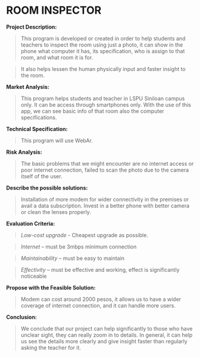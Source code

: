 # ROOM INSPECTOR

 **Project Description:**

>This program is developed or created in order to help students and teachers to inspect the room using just a photo, it can show in the phone what computer it has, its specification, who is assign to that room, and what room it is for.

>It also helps lessen the human physically input and faster insight to the room.

**Market Analysis:**

>This program helps students and teacher in LSPU Siniloan campus only. It can be access through smartphones only. With the use of this app, we can see basic info of that room also the computer specifications.

**Technical Specification:**

>This program will use WebAr.
  
**Risk Analysis:**
	
>The basic problems that we might encounter are no internet access or poor internet connection, failed to scan the photo due to the camera itself of the user.

**Describe the possible solutions:**

>Installation of more modem for wider connectivity in the premises or avail a data subscription. Invest in a better phone with better camera or clean the lenses properly.

**Evaluation Criteria:**

>*Low-cost upgrade* - Cheapest upgrade as possible.

>*Internet* – must be 3mbps minimum connection

>*Maintainability* – must be easy to maintain

>*Effectivity* – must be effective and working, effect is significantly noticeable

**Propose with the Feasible Solution:**

>Modem can cost around 2000 pesos, it allows us to have a wider coverage of internet connection, and it can handle more users.

**Conclusion:**

>We conclude that our project can help significantly to those who have unclear sight, they can really zoom in to details. In general, it can help us see the details more clearly and give insight faster than regularly asking the teacher for it. 

